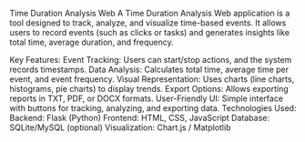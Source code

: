 Time Duration Analysis Web
  A Time Duration Analysis Web application is a tool designed to track, analyze, and visualize time-based events. 
  It allows users to record events (such as clicks or tasks) and generates insights like total time, average duration, and frequency.

Key Features:
    Event Tracking: Users can start/stop actions, and the system records timestamps.
    Data Analysis: Calculates total time, average time per event, and event frequency.
    Visual Representation: Uses charts (line charts, histograms, pie charts) to display trends.
    Export Options: Allows exporting reports in TXT, PDF, or DOCX formats.
    User-Friendly UI: Simple interface with buttons for tracking, analyzing, and exporting data.
  Technologies Used:
    Backend: Flask (Python)
    Frontend: HTML, CSS, JavaScript
    Database: SQLite/MySQL (optional)
    Visualization: Chart.js / Matplotlib
